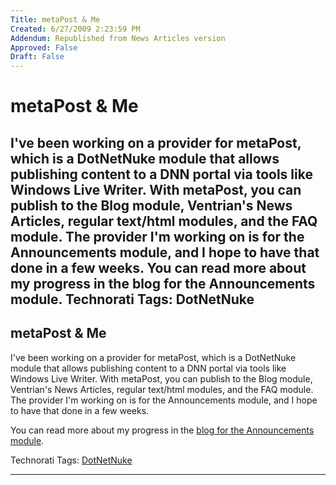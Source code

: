 ```yaml
---
Title: metaPost & Me
Created: 6/27/2009 2:23:59 PM
Addendum: Republished from News Articles version
Approved: False
Draft: False
---
```

# metaPost & Me
I've been working on a provider for metaPost, which is a DotNetNuke module that allows publishing content to a DNN portal via tools like Windows Live Writer. With metaPost, you can publish to the Blog module, Ventrian's News Articles, regular text/html modules, and the FAQ module. The provider I'm working on is for the Announcements module, and I hope to have that done in a few weeks.  You can read more about my progress in the blog for the Announcements module.  Technorati Tags: DotNetNuke
---

## metaPost & Me
<script type="text/javascript" src="/DesktopModules/itcMetaPost/js/ca0c21fbdc85f6a1597417732d450607.ashx?hs=1"></script>

I've been working on a provider for metaPost, which is a DotNetNuke module that allows publishing content to a DNN portal via tools like Windows Live Writer. With metaPost, you can publish to the Blog module, Ventrian's News Articles, regular text/html modules, and the FAQ module. The provider I'm working on is for the Announcements module, and I hope to have that done in a few weeks.



You can read more about my progress in the [blog for the Announcements module](http://dnn.itcrossing.com/metaPostTeamBlog/tabid/258/BlogID/28/Default.aspx).


Technorati Tags: [DotNetNuke](http://technorati.com/tags/DotNetNuke)

<script src="/DesktopModules/itcMetaPost/js/m.js" type="text/javascript"></script>


---

